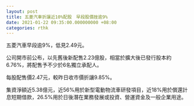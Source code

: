 ```yaml
---
layout: post
title: 五菱汽車折讓近10%配股　早段股價挫逾9%
date: 2021-01-22 09:35:00.000000000 +08:00
categories: rthk
---
```


五菱汽車早段逾9%，低見2.49元。

公司開市前公布，以先舊後新配售2.23億股，相當於擴大後已發行股本約6.76%，將配售予不少於6名獨立承配人。

每股配售價2.47元，較昨日收市價折讓9.85%。

集資淨額近5.38億元，近56%用於新型電動物流車研發項目，近18%用於償還計息短期借款，26.5%用於日後潛在業務發展或投資、營運資金及一般企業用途。
